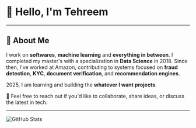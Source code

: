 # 👋 Hello, I'm Tehreem


---
## 👋 About Me

I work on **softwares**, **machine learning** and **everything in between**. I completed my master's with a specialization in **Data Science** in 2018. Since then, I've worked at Amazon, contributing to systems focused on **fraud detection**, **KYC**, **document verification**, and **recommendation engines**.

2025, I am learning and building the **whatever I want projects**. 

💬 Feel free to reach out if you'd like to collaborate, share ideas, or discuss the latest in tech.

---

![GitHub Stats](https://github-readme-stats.vercel.app/api?username=TehreemAnsari&show_icons=true&theme=gradient&cache_buster=1)

